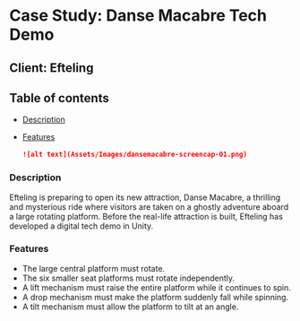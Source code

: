 # Case Study: Danse Macabre Tech Demo
## Client: Efteling

## Table of contents
- [Description](#description)
- [Features](#features)

    ```md
    ![alt text](Assets/Images/dansemacabre-screencap-01.png)
    ```

### Description
Efteling is preparing to open its new attraction, Danse Macabre, a thrilling and mysterious ride where visitors are taken on a ghostly adventure aboard a large rotating platform. Before the real-life attraction is built, Efteling has developed a digital tech demo in Unity.

### Features
- The large central platform must rotate.
- The six smaller seat platforms must rotate independently.
- A lift mechanism must raise the entire platform while it continues to spin.
- A drop mechanism must make the platform suddenly fall while spinning.
- A tilt mechanism must allow the platform to tilt at an angle.
